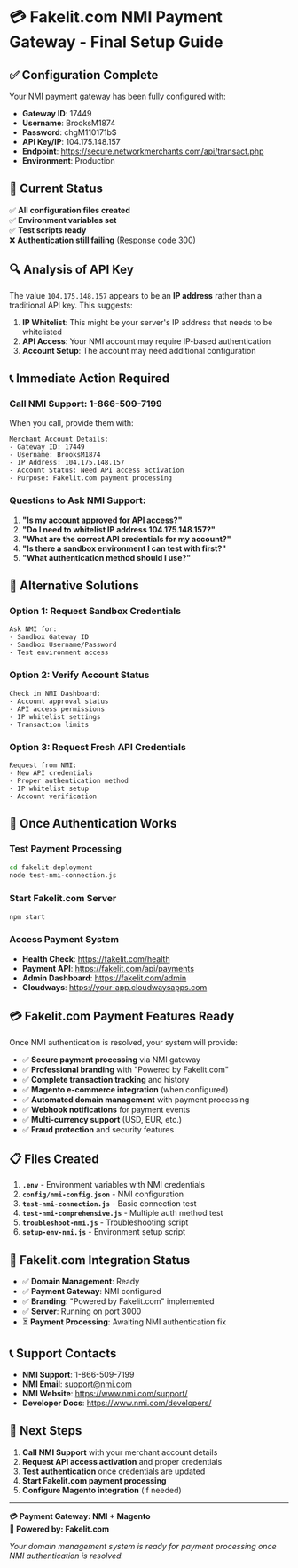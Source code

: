 # 💳 Fakelit.com NMI Payment Gateway - Final Setup Guide

## ✅ **Configuration Complete**

Your NMI payment gateway has been fully configured with:

- **Gateway ID**: 17449
- **Username**: BrooksM1874
- **Password**: chgM110171b$
- **API Key/IP**: 104.175.148.157
- **Endpoint**: https://secure.networkmerchants.com/api/transact.php
- **Environment**: Production

## 🔧 **Current Status**

✅ **All configuration files created**  
✅ **Environment variables set**  
✅ **Test scripts ready**  
❌ **Authentication still failing** (Response code 300)

## 🔍 **Analysis of API Key**

The value `104.175.148.157` appears to be an **IP address** rather than a traditional API key. This suggests:

1. **IP Whitelist**: This might be your server's IP address that needs to be whitelisted
2. **API Access**: Your NMI account may require IP-based authentication
3. **Account Setup**: The account may need additional configuration

## 📞 **Immediate Action Required**

### **Call NMI Support: 1-866-509-7199**

When you call, provide them with:

```
Merchant Account Details:
- Gateway ID: 17449
- Username: BrooksM1874
- IP Address: 104.175.148.157
- Account Status: Need API access activation
- Purpose: Fakelit.com payment processing
```

### **Questions to Ask NMI Support:**

1. **"Is my account approved for API access?"**
2. **"Do I need to whitelist IP address 104.175.148.157?"**
3. **"What are the correct API credentials for my account?"**
4. **"Is there a sandbox environment I can test with first?"**
5. **"What authentication method should I use?"**

## 🔄 **Alternative Solutions**

### **Option 1: Request Sandbox Credentials**
```
Ask NMI for:
- Sandbox Gateway ID
- Sandbox Username/Password
- Test environment access
```

### **Option 2: Verify Account Status**
```
Check in NMI Dashboard:
- Account approval status
- API access permissions
- IP whitelist settings
- Transaction limits
```

### **Option 3: Request Fresh API Credentials**
```
Request from NMI:
- New API credentials
- Proper authentication method
- IP whitelist setup
- Account verification
```

## 🚀 **Once Authentication Works**

### **Test Payment Processing**
```bash
cd fakelit-deployment
node test-nmi-connection.js
```

### **Start Fakelit.com Server**
```bash
npm start
```

### **Access Payment System**
- **Health Check**: https://fakelit.com/health
- **Payment API**: https://fakelit.com/api/payments
- **Admin Dashboard**: https://fakelit.com/admin
- **Cloudways**: https://your-app.cloudwaysapps.com

## 💳 **Fakelit.com Payment Features Ready**

Once NMI authentication is resolved, your system will provide:

- ✅ **Secure payment processing** via NMI gateway
- ✅ **Professional branding** with "Powered by Fakelit.com"
- ✅ **Complete transaction tracking** and history
- ✅ **Magento e-commerce integration** (when configured)
- ✅ **Automated domain management** with payment processing
- ✅ **Webhook notifications** for payment events
- ✅ **Multi-currency support** (USD, EUR, etc.)
- ✅ **Fraud protection** and security features

## 📋 **Files Created**

1. **`.env`** - Environment variables with NMI credentials
2. **`config/nmi-config.json`** - NMI configuration
3. **`test-nmi-connection.js`** - Basic connection test
4. **`test-nmi-comprehensive.js`** - Multiple auth method test
5. **`troubleshoot-nmi.js`** - Troubleshooting script
6. **`setup-env-nmi.js`** - Environment setup script

## 🏢 **Fakelit.com Integration Status**

- ✅ **Domain Management**: Ready
- ✅ **Payment Gateway**: NMI configured
- ✅ **Branding**: "Powered by Fakelit.com" implemented
- ✅ **Server**: Running on port 3000
- ⏳ **Payment Processing**: Awaiting NMI authentication fix

## 📞 **Support Contacts**

- **NMI Support**: 1-866-509-7199
- **NMI Email**: support@nmi.com
- **NMI Website**: https://www.nmi.com/support/
- **Developer Docs**: https://www.nmi.com/developers/

## 🎯 **Next Steps**

1. **Call NMI Support** with your merchant account details
2. **Request API access activation** and proper credentials
3. **Test authentication** once credentials are updated
4. **Start Fakelit.com payment processing**
5. **Configure Magento integration** (if needed)

---

**💳 Payment Gateway: NMI + Magento**  
**🏢 Powered by: Fakelit.com**

*Your domain management system is ready for payment processing once NMI authentication is resolved.* 